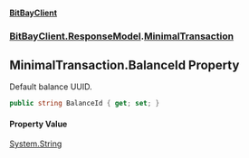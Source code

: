 #### [BitBayClient](./index.md 'index')
### [BitBayClient.ResponseModel](./BitBayClient-ResponseModel.md 'BitBayClient.ResponseModel').[MinimalTransaction](./BitBayClient-ResponseModel-MinimalTransaction.md 'BitBayClient.ResponseModel.MinimalTransaction')
## MinimalTransaction.BalanceId Property
Default balance UUID.  
```csharp
public string BalanceId { get; set; }
```
#### Property Value
[System.String](https://docs.microsoft.com/en-us/dotnet/api/System.String 'System.String')  

